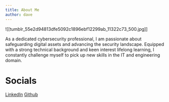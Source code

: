```yaml
---
title: About Me
author: dave
---
```

![[tumblr_55e2d94813dfe5092c1896ebf12299ab_11322c73_500.jpg]]

As a dedicated cybersecurity professional, I am passionate about safeguarding digital assets and advancing the security landscape. Equipped with a strong technical background and keen interest lifelong learning, I constantly challenge myself to pick up new skills in the IT and engineering domain.

# Socials

[LinkedIn](www.linkedin.com/tanjunhong)
[Github](www.github.com/davetjh) 